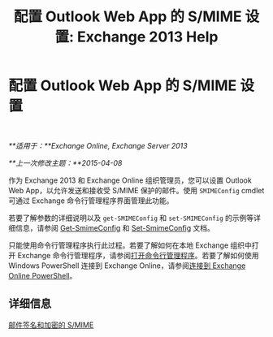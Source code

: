 ﻿---
title: '配置 Outlook Web App 的 S/MIME 设置: Exchange 2013 Help'
TOCTitle: 配置 Outlook Web App 的 S/MIME 设置
ms:assetid: c7dee22c-9b5b-425c-91a9-d093204ff84e
ms:mtpsurl: https://technet.microsoft.com/zh-cn/library/Dn626160(v=EXCHG.150)
ms:contentKeyID: 61212708
ms.date: 01/11/2018
mtps_version: v=EXCHG.150
ms.translationtype: HT
---

# 配置 Outlook Web App 的 S/MIME 设置

 

_**适用于：**Exchange Online, Exchange Server 2013_

_**上一次修改主题：**2015-04-08_

作为 Exchange 2013 和 Exchange Online 组织管理员，您可以设置 Outlook Web App，以允许发送和接收受 S/MIME 保护的邮件。使用 `SMIMEConfig` cmdlet 可通过 Exchange 命令行管理程序界面管理此功能。

若要了解参数的详细说明以及 `get-SMIMEConfig` 和 `set-SMIMEConfig` 的示例等详细信息，请参阅 [Get-SmimeConfig](https://technet.microsoft.com/zh-cn/library/dn554257\(v=exchg.150\)) 和 [Set-SmimeConfig](https://technet.microsoft.com/zh-cn/library/dn554259\(v=exchg.150\)) 文档。

只能使用命令行管理程序执行此过程。若要了解如何在本地 Exchange 组织中打开 Exchange 命令行管理程序，请参阅[打开命令行管理程序](https://technet.microsoft.com/zh-cn/library/dd638134\(v=exchg.150\))。若要了解如何使用 Windows PowerShell 连接到 Exchange Online，请参阅[连接到 Exchange Online PowerShell](https://go.microsoft.com/fwlink/p/?linkid=396554)。

## 详细信息

[邮件签名和加密的 S/MIME](s-mime-for-message-signing-and-encryption-exchange-2013-help.md)

